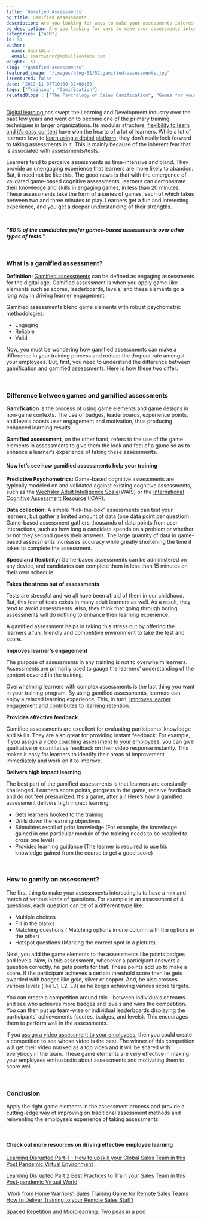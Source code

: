 ```yaml
---
title: 'Gamified Assessments'
og_title: Gamified Assessments
description: Are you looking for ways to make your assessments interesting and engaging? Learn how to gamify them.
og_description: Are you looking for ways to make your assessments interesting and engaging? Learn how to gamify them.
categories: ["ACM"]
id: 51
author:
  name: SmartWinnr
  email: smartwinnr@mobillionlabs.com
weight: -51
slug: "/gamified-assessments"
featured_image: "/images/blog-51/51.gamified-assessments.jpg"
isFeatured: false
date: '2019-11-07T10:00:32+08:00'
tags: ["Training", "Gamification"]
relatedBlogs : ["The Psychology of Sales Gamification", "Games for your Offsite","7 Sales Training Games that actually boost your sales team’s skills"]
---
```


<a href="https://www.smartwinnr.com/post/learning-disrupte-how-to-upskill-your-global-sales-team-in-this-post-pandemic-virtual-environment/" target="_blank" class="ml_custom_link"> Digital learning </a>has swept the Learning and Development industry over the past few years and went on to become one of the primary training techniques in larger organizations. Its modular structure, <a href="https://www.smartwinnr.com/post/how-to-convert-a-powerpoint-presentation-into-microlearning-content/" target="_blank" class="ml_custom_link"> flexibility to learn and it’s easy content</a> have won the hearts of a lot of learners. While a lot of learners love to <a href="https://www.smartwinnr.com/post/transform-your-2-day-face-to-face-training-into-a-microsoft-teams-virtual-training/" target="_blank" class="ml_custom_link"> learn using a digital platform,</a> they don’t really look forward to taking assessments in it. This is mainly because of the inherent fear that is associated with assessments/tests. 

Learners tend to perceive assessments as time-intensive and bland. They provide an unengaging experience that learners are more likely to abandon. But, it need not be like this. The good news is that with the emergence of validated game-based cognitive assessments, learners can demonstrate their knowledge and skills in engaging games, in less than 20 minutes. These assessments take the form of a series of games, each of which takes between two and three minutes to play. Learners get a fun and interesting experience, and you get a deeper understanding of their strengths.

<br>

**_"80% of the candidates prefer games-based assessments over other types of tests."_**

<br>

### **What is a gamified assessment?**

**Definition:** <a href="https://www.smartwinnr.com/post/work-from-home-warriors-sales-training-game-for-remote-sales-teams/#1-ask-5-questions-everyday" target="_blank" class="ml_custom_link"> Gamified assessments</a> can be defined as engaging assessments for the digital age. Gamified assessment is when you apply game-like elements such as scores, leaderboards, levels, and these elements go a long way in driving learner engagement.

Gamified assessments blend game elements with robust psychometric methodologies.

<ul>
<li>Engaging</li>
<li>Reliable</li>
<li>Valid</li>
</ul>

Now, you must be wondering how gamified assessments can make a difference in your training process and reduce the dropout rate amongst your employees. But, first, you need to understand the difference between gamification and gamified assessments. Here is how these two differ:

<br>

### **Difference between games and gamified assessments** 

**Gamification** is the process of using game elements and game designs in non-game contexts. The use of badges, leaderboards, experience points, and levels boosts user engagement and motivation, thus producing enhanced learning results.

**Gamified assessment**, on the other hand, refers to the use of the game elements in assessments to give them the look and feel of a game so as to enhance a learner’s experience of taking these assessments.

#### Now let’s see how gamified assessments help your training

**Predictive Psychometrics:** Game-based cognitive assessments are typically modeled on and validated against existing cognitive assessments, such as the <a  href="https://www.pearsonclinical.com/psychology/products/100000392/wechsler-adult-intelligence-scalefourth-edition-wais-iv.html" class="ml_custom_link" target="_blank">Wechsler Adult Intelligence Scale</a>(WAIS) or the <a  href="https://icar-project.com/ICAR_Catalogue.pdf" class="ml_custom_link" target="_blank">International Cognitive Assessment Resource</a> (ICAR).

**Data collection:** A simple “tick-the-box” assessments can test your learners, but gather a limited amount of data (one data point per question). Game-based assessment gathers thousands of data points from user interactions, such as how long a candidate spends on a problem or whether or not they second guess their answers. The large quantity of data in game-based assessments increases accuracy while greatly shortening the time it takes to complete the assessment.

**Speed and flexibility:** Game-based assessments can be administered on any device, and candidates can complete them in less than 15 minutes on their own schedule.

**Takes the stress out of assessments**

Tests are stressful and we all have been afraid of them in our childhood. But, this fear of tests exists in many adult learners as well. As a result, they tend to avoid assessments. Also, they think that going through boring assessments will do nothing to enhance their learning experience. 
 
A gamified assessment helps in taking this stress out by offering the learners a fun, friendly and competitive environment to take the test and score.

**Improves learner’s engagement**

The purpose of assessments in any training is not to overwhelm learners. Assessments are primarily used to gauge the learners’ understanding of the content covered in the training. 
 
Overwhelming learners with complex assessments is the last thing you want in your training program. By using gamified assessments, learners can enjoy a relaxed learning experience. This, in turn, <a href="https://www.smartwinnr.com/post/drive-engagement-in-remote-learning-in-workplaces/" target="_blank" class="ml_custom_link"> improves learner engagement and contributes to learning retention.</a>

**Provides effective feedback**

Gamified assessments are excellent for evaluating participants’ knowledge and skills. They are also great for providing instant feedback. For example, if you <a href="https://www.smartwinnr.com/post/best-practices-to-drive-video-coaching/" target="_blank" class="ml_custom_link"> assign a video coaching assessment to your employees,</a> you can give qualitative or quantitative feedback on their video response instantly. This makes it easy for learners to identify their areas of improvement immediately and work on it to improve.

**Delivers high impact learning**

The best part of the gamified assessments is that learners are constantly challenged. Learners score points, progress in the game, receive feedback and do not feel pressurized. It’s a game, after all! Here’s how a gamified assessment delivers high impact learning:

<ul>
<li>Gets learners hooked to the training</li>
<li>Drills down the learning objectives</li>
<li>Stimulates recall of prior knowledge (For example, the knowledge gained in one particular module of the training needs to be recalled to cross one level)</li>
<li>Provides learning guidance (The learner is required to use his knowledge gained from the course to get a good score)</li>
</ul>

<br>

### **How to gamify an assessment?**

The first thing to make your assessments interesting is to have a mix and match of various kinds of questions. For example in an assessment of 4 questions, each question can be of a different type like:

<ul>
<li>Multiple choices</li>
<li>Fill in the blanks</li>
<li>Matching questions ( Matching options in one column with the options in the other)</li>
<li>Hotspot questions (Marking the correct spot in a picture)</li>
</ul>

 Next, you add the game elements to the assessments like points badges and levels. Now, in this assessment, whenever a participant answers a question correctly, he gets points for that. These points add up to make a score. If the participant achieves a certain threshold score then he gets awarded with badges like gold, silver or copper. And, he also crosses various levels (like L1, L2, L3) as he keeps achieving various score targets. 

You can create a competition around this - between individuals or teams and see who achieves more badges and levels and wins the competition. You can then put up team-wise or individual leaderboards displaying the participants’ achievements (scores, badges, and levels). This encourages them to perform well in the assessments.

If you <a href="https://www.smartwinnr.com/post/scenarios-where-sales-coaching-can-be-used/" target="_blank" class="ml_custom_link"> assign a video assessment to your employees,</a> then you could create a competition to see whose video is the best. The winner of this competition will get their video marked as a top video and it will be shared with everybody in the team. These game elements are very effective in making your employees enthusiastic about assessments and motivating them to score well.

<br>

### **Conclusion**

Apply the right game elements in the assessment process and provide a cutting-edge way of improving on traditional assessment methods and reinventing the employee’s experience of taking assessments.

<br>

#### **Check out more resources on driving effective employee learning**

<a href="https://smartwinnr.com/post/learning-disrupte-how-to-upskill-your-global-sales-team-in-this-post-pandemic-virtual-environment/" target="_blank" class="ml_custom_link"> Learning Disrupted Part-1 - How to upskill your Global Sales Team in this Post Pandemic Virtual Environment</a>

<a href="https://smartwinnr.com/post/learning-disrupted-part-2-best-practices-to-train-your-sales-team-in-this-post-pandemic-virtual-world/" target="_blank" class="ml_custom_link"> Learning Disrupted Part 2 Best Practices to Train your Sales Team in this Post-pandemic Virtual World</a>

<a href="https://smartwinnr.com/post/work-from-home-warriors-sales-training-game-for-remote-sales-teams/" target="_blank" class="ml_custom_link"> ‘Work from Home Warriors’: Sales Training Game for Remote Sales Teams
How to Deliver Training to your Remote Sales Staff?</a>

<a href="https://smartwinnr.com/post/spaced-repetition-and-microlearning-two-peas-in-a-pod/" target="_blank" class="ml_custom_link"> Spaced Repetition and Microlearning: Two peas in a pod</a>














